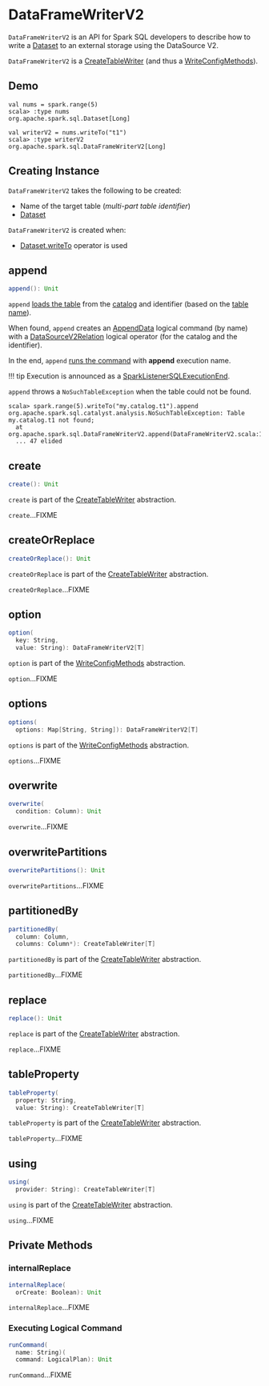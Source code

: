 # DataFrameWriterV2

`DataFrameWriterV2` is an API for Spark SQL developers to describe how to write a [Dataset](Dataset.md) to an external storage using the DataSource V2.

`DataFrameWriterV2` is a [CreateTableWriter](CreateTableWriter.md) (and thus a [WriteConfigMethods](WriteConfigMethods.md)).

## Demo

```text
val nums = spark.range(5)
scala> :type nums
org.apache.spark.sql.Dataset[Long]

val writerV2 = nums.writeTo("t1")
scala> :type writerV2
org.apache.spark.sql.DataFrameWriterV2[Long]
```

## Creating Instance

`DataFrameWriterV2` takes the following to be created:

* Name of the target table (_multi-part table identifier_)
* [Dataset](Dataset.md)

`DataFrameWriterV2` is created when:

* [Dataset.writeTo](Dataset.md#writeTo) operator is used

## <span id="append"> append

```scala
append(): Unit
```

`append` [loads the table](connector/catalog/CatalogV2Util.md#loadTable) from the [catalog](connector/catalog/TableCatalog.md) and identifier (based on the [table name](#table)).

When found, `append` creates an [AppendData](logical-operators/AppendData.md#byName) logical command (by name) with a [DataSourceV2Relation](logical-operators/DataSourceV2Relation.md#create) logical operator (for the catalog and the identifier).

In the end, `append` [runs the command](#runCommand) with **append** execution name.

!!! tip
    Execution is announced as a [SparkListenerSQLExecutionEnd](ui/SparkListenerSQLExecutionEnd.md).

`append` throws a `NoSuchTableException` when the table could not be found.

```text
scala> spark.range(5).writeTo("my.catalog.t1").append
org.apache.spark.sql.catalyst.analysis.NoSuchTableException: Table my.catalog.t1 not found;
  at org.apache.spark.sql.DataFrameWriterV2.append(DataFrameWriterV2.scala:162)
  ... 47 elided
```

## <span id="create"> create

```scala
create(): Unit
```

`create` is part of the [CreateTableWriter](CreateTableWriter.md#create) abstraction.

`create`...FIXME

## <span id="createOrReplace"> createOrReplace

```scala
createOrReplace(): Unit
```

`createOrReplace` is part of the [CreateTableWriter](CreateTableWriter.md#createOrReplace) abstraction.

`createOrReplace`...FIXME

## <span id="option"> option

```scala
option(
  key: String,
  value: String): DataFrameWriterV2[T]
```

`option` is part of the [WriteConfigMethods](WriteConfigMethods.md#option) abstraction.

`option`...FIXME

## <span id="options"> options

```scala
options(
  options: Map[String, String]): DataFrameWriterV2[T]
```

`options` is part of the [WriteConfigMethods](WriteConfigMethods.md#options) abstraction.

`options`...FIXME

## <span id="overwrite"> overwrite

```scala
overwrite(
  condition: Column): Unit
```

`overwrite`...FIXME

## <span id="overwritePartitions"> overwritePartitions

```scala
overwritePartitions(): Unit
```

`overwritePartitions`...FIXME

## <span id="partitionedBy"> partitionedBy

```scala
partitionedBy(
  column: Column,
  columns: Column*): CreateTableWriter[T]
```

`partitionedBy` is part of the [CreateTableWriter](CreateTableWriter.md#partitionedBy) abstraction.

`partitionedBy`...FIXME

## <span id="replace"> replace

```scala
replace(): Unit
```

`replace` is part of the [CreateTableWriter](CreateTableWriter.md#replace) abstraction.

`replace`...FIXME

## <span id="tableProperty"> tableProperty

```scala
tableProperty(
  property: String,
  value: String): CreateTableWriter[T]
```

`tableProperty` is part of the [CreateTableWriter](CreateTableWriter.md#tableProperty) abstraction.

`tableProperty`...FIXME

## <span id="using"> using

```scala
using(
  provider: String): CreateTableWriter[T]
```

`using` is part of the [CreateTableWriter](CreateTableWriter.md#using) abstraction.

`using`...FIXME

## Private Methods

### <span id="internalReplace"> internalReplace

```scala
internalReplace(
  orCreate: Boolean): Unit
```

`internalReplace`...FIXME

### <span id="runCommand"> Executing Logical Command

```scala
runCommand(
  name: String)(
  command: LogicalPlan): Unit
```

`runCommand`...FIXME

